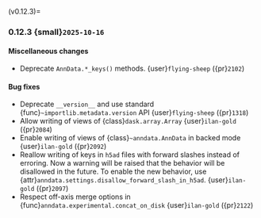 (v0.12.3)=
### 0.12.3 {small}`2025-10-16`

#### Miscellaneous changes

- Deprecate `AnnData.*_keys()` methods. {user}`flying-sheep` ({pr}`2102`)

#### Bug fixes

- Deprecate `__version__` and use standard {func}`~importlib.metadata.version` API {user}`flying-sheep` ({pr}`1318`)
- Allow writing of views of {class}`dask.array.Array` {user}`ilan-gold` ({pr}`2084`)
- Enable writing of views of {class}`~anndata.AnnData` in backed mode {user}`ilan-gold` ({pr}`2092`)
- Reallow writing of keys in `h5ad` files with forward slashes instead of erroring.  Now a warning will be raised that the behavior will be disallowed in the future.  To enable the new behavior, use {attr}`anndata.settings.disallow_forward_slash_in_h5ad`. {user}`ilan-gold` ({pr}`2097`)
- Respect off-axis merge options in {func}`anndata.experimental.concat_on_disk` {user}`ilan-gold` ({pr}`2122`)
